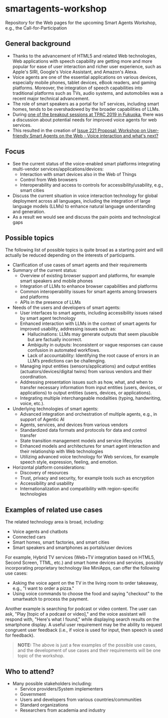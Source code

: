 
# smartagents-workshop
Repository for the Web pages for the upcoming Smart Agents Workshop, e.g., the Call-for-Participation

## General background
* Thanks to the advancement of HTML5 and related Web technologies, Web applications with speech capability are getting more and more popular for ease of user interaction and richer user experience, such as Apple's SIRI, Google's Voice Assistant, and Amazon's Alexa.
* Voice agents are one of the essential applications on various devices, especially mobile phones, tablet devices, eBook readers, and gaming platforms. Moreover, the integration of speech capabilities into traditional platforms such as TVs, audio systems, and automobiles was a recent major technical advancement.
* The role of smart speakers as a portal for IoT services, including smart homes, tends to be overshadowed by the broader capabilities of LLMs.
* During [one of the breakout sessions at TPAC 2019 in Fukuoka](https://www.w3.org/2019/09/18-voice-minutes.html), there was a discussion about potential needs for improved voice agents for web services.
* This resulted in the creation of [Issue 221 Proposal: Workshop on User-friendly Smart Agents on the Web - Voice interaction and what's next?](https://github.com/w3c/strategy/issues/221)

## Focus
* See the current status of the voice-enabled smart platforms integrating multi-vendor services/applications/devices:
    * Interaction with smart devices also in the Web of Things
    * Control from Web browsers
    * Interoperability and access to controls for accessibility/usability, e.g., smart cities
* Discuss the current situation in voice interaction technology for global deployment across all languages, including the integration of large language models (LLMs) to enhance natural language understanding and generation.
* As a result we would see and discuss the pain points and technological gaps

## Possible topics
The following list of possible topics is quite broad as a starting point and will actually be reduced depending on the interests of participants.

* Clarification of use cases of smart agents and their requirements
* Summary of the current status:
    * Overview of existing browser support and platforms, for example smart speakers and mobile phones
    * Integration of LLMs to enhance browser capabilities and platforms
    * Common interoperability issues for smart agents among browsers and platforms
    * APIs in the presence of LLMs
* Needs of the users and developers of smart agents:
    * User interfaces to smart agents, including accessibility issues raised by smart agent technology
    * Enhanced interaction with LLMs in the context of smart agents for improved usability, addressing issues such as:
        * Hallucinations: LLMs may generate outputs that seem plausible but are factually incorrect.
        * Ambiguity in outputs: Inconsistent or vague responses can cause confusion in automated workflows.
        * Lack of accountability: Identifying the root cause of errors in an LLM’s predictions can be challenging.
    * Managing input entities (sensors/applications) and output entities (actuators/devices/digital twins) from various vendors and their coordination.
    * Addressing presentation issues such as how, what, and when to transfer necessary information from input entities (users, devices, or applications) to output entities (users, devices, or applications).
    * Integrating multiple interchangeable modalities (typing, handwriting, voice, etc.).
* Underlying technologies of smart agents:
    * Advanced integration and orchestration of multiple agents, e.g., in support of Agentic AI
    * Agents, services, and devices from various vendors
    * Standardized data formats and protocols for data and control transfer
    * State transition management models and service lifecycles
    * Enhanced models and architectures for smart agent interaction and their relationship with Web technologies
    * Utilizing advanced voice technology for Web services, for example speech style, expression, feeling, and emotion.
* Horizontal platform considerations:
    * Discovery of resources
    * Trust, privacy and security, for example tools such as encryption
    * Accessibility and usability
    * Internationalization and compatibility with region-specific technologies

## Examples of related use cases
The related technology area is broad, including:

* Voice agents and chatbots
* Connected cars
* Smart homes, smart factories, and smart cities
* Smart speakers and smartphones as portals/user devices

For example, Hybrid TV services (Web+TV integration based on HTML5, Second Screen, TTML, etc.) and smart home devices and services, possibly incorporating proprietary technology like MiniApps, can offer the following use cases:

* Asking the voice agent on the TV in the living room to order takeaway, e.g., "I want to order a pizza."
* Using voice commands to choose the food and saying "checkout" to the smartwatch to process the payment.

Another example is searching for podcast or video content. The user can ask, "Play [topic of a podcast or video]," and the voice assistant will respond with, "Here's what I found," while displaying search results on the smartphone display. 
A useful user requirement may be the ability to request congruent user feedback (i.e., if voice is used for input, then speech is used for feedback).

> **NOTE:** The above is just a few examples of the possible use cases, and the development of use cases and their requirements will be one topic of the workshop.

## Who to attend?
* Many possible stakeholders including:
    * Service providers/System implementers
    * Government
    * Users and developers from various countries/communities
    * Standard organizations
    * Researchers from academia and industry

<!--
See also the [rendered HTML](https://w3c.github.io/smartagents-workshop/)
-->
